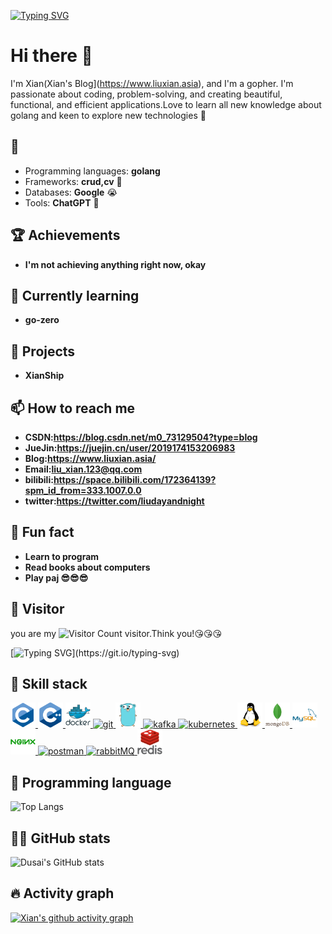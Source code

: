 <a href="https://git.io/typing-svg"><img src="https://readme-typing-svg.demolab.com?font=Fira+Code&weight=600&size=79&duration=4000&pause=1000&color=16FF9FD2&background=FFD22900&width=1400&height=200&lines=Welcome+to+Xian's+github" alt="Typing SVG" /></a>
# Hi there 👋

I'm Xian(Xian's Blog](https://www.liuxian.asia), and I'm a gopher. I'm passionate about coding, problem-solving, and creating beautiful, functional, and efficient applications.Love to learn all new knowledge about golang and keen to explore new technologies 🥰

## 💼 

- Programming languages: **golang**
- Frameworks: **crud,cv** 🤣
- Databases: **Google**  😭
- Tools: **ChatGPT**  🤡

## 🏆 Achievements

- **I'm not achieving anything right now, okay**

## 🌱 Currently learning

- **go-zero**

## 🔭 Projects

- **XianShip**

## 📫 How to reach me

- **CSDN:https://blog.csdn.net/m0_73129504?type=blog**
- **JueJin:https://juejin.cn/user/2019174153206983**
- **Blog:https://www.liuxian.asia/**
- **Email:liu_xian.123@qq.com**
- **bilibili:https://space.bilibili.com/172364139?spm_id_from=333.1007.0.0**
- **twitter:https://twitter.com/liudayandnight**

## 🌟 Fun fact

- **Learn to program**
- **Read books about computers**
- **Play paj 😎😎😎**

## 🤗 Visitor
you are my ![Visitor Count](https://profile-counter.glitch.me/liuxianloveqiqi/count.svg) visitor.Think you!😘😘😘

[![Typing SVG](https://readme-typing-svg.demolab.com?font=Fira+Code&weight=600&size=25&pause=1000&color=F7276C&background=FFD22900&center=%E5%81%87&vCenter=%E5%81%87&repeat=%E7%9C%9F&height=70&lines=Hello+World!)](https://git.io/typing-svg)

## 🚀 Skill stack
<p align="left"> <a href="https://www.cprogramming.com/" target="_blank" rel="noreferrer"> <img src="https://raw.githubusercontent.com/devicons/devicon/master/icons/c/c-original.svg" alt="c" width="40" height="40"/> </a> <a href="https://www.w3schools.com/cpp/" target="_blank" rel="noreferrer"> <img src="https://raw.githubusercontent.com/devicons/devicon/master/icons/cplusplus/cplusplus-original.svg" alt="cplusplus" width="40" height="40"/> </a> <a href="https://www.docker.com/" target="_blank" rel="noreferrer"> <img src="https://raw.githubusercontent.com/devicons/devicon/master/icons/docker/docker-original-wordmark.svg" alt="docker" width="40" height="40"/> </a> <a href="https://git-scm.com/" target="_blank" rel="noreferrer"> <img src="https://www.vectorlogo.zone/logos/git-scm/git-scm-icon.svg" alt="git" width="40" height="40"/> </a> <a href="https://golang.org" target="_blank" rel="noreferrer"> <img src="https://raw.githubusercontent.com/devicons/devicon/master/icons/go/go-original.svg" alt="go" width="40" height="40"/> </a> <a href="https://kafka.apache.org/" target="_blank" rel="noreferrer"> <img src="https://www.vectorlogo.zone/logos/apache_kafka/apache_kafka-icon.svg" alt="kafka" width="40" height="40"/> </a> <a href="https://kubernetes.io" target="_blank" rel="noreferrer"> <img src="https://www.vectorlogo.zone/logos/kubernetes/kubernetes-icon.svg" alt="kubernetes" width="40" height="40"/> </a> <a href="https://www.linux.org/" target="_blank" rel="noreferrer"> <img src="https://raw.githubusercontent.com/devicons/devicon/master/icons/linux/linux-original.svg" alt="linux" width="40" height="40"/> </a> <a href="https://www.mongodb.com/" target="_blank" rel="noreferrer"> <img src="https://raw.githubusercontent.com/devicons/devicon/master/icons/mongodb/mongodb-original-wordmark.svg" alt="mongodb" width="40" height="40"/> </a> <a href="https://www.mysql.com/" target="_blank" rel="noreferrer"> <img src="https://raw.githubusercontent.com/devicons/devicon/master/icons/mysql/mysql-original-wordmark.svg" alt="mysql" width="40" height="40"/> </a> <a href="https://www.nginx.com" target="_blank" rel="noreferrer"> <img src="https://raw.githubusercontent.com/devicons/devicon/master/icons/nginx/nginx-original.svg" alt="nginx" width="40" height="40"/> </a> <a href="https://postman.com" target="_blank" rel="noreferrer"> <img src="https://www.vectorlogo.zone/logos/getpostman/getpostman-icon.svg" alt="postman" width="40" height="40"/> </a> <a href="https://www.rabbitmq.com" target="_blank" rel="noreferrer"> <img src="https://www.vectorlogo.zone/logos/rabbitmq/rabbitmq-icon.svg" alt="rabbitMQ" width="40" height="40"/> </a> <a href="https://redis.io" target="_blank" rel="noreferrer"> <img src="https://raw.githubusercontent.com/devicons/devicon/master/icons/redis/redis-original-wordmark.svg" alt="redis" width="40" height="40"/> </a> </p>


## 📣 Programming language

![Top Langs](https://github-readme-stats.vercel.app/api/top-langs/?username=liuxianloveqiqi&layout=compact&theme=tokyonight)

## 🏊‍♂️ GitHub stats

![Dusai's GitHub stats](https://github-readme-stats.vercel.app/api?username=liuxianloveqiqi&show_icons=true&theme=radical)

## 🔥 Activity graph

[![Xian's github activity graph](https://github-readme-activity-graph.cyclic.app/graph?username=liuxianloveqiqi&theme=dracula)](https://github.com/ashutosh00710/github-readme-activity-graph)
